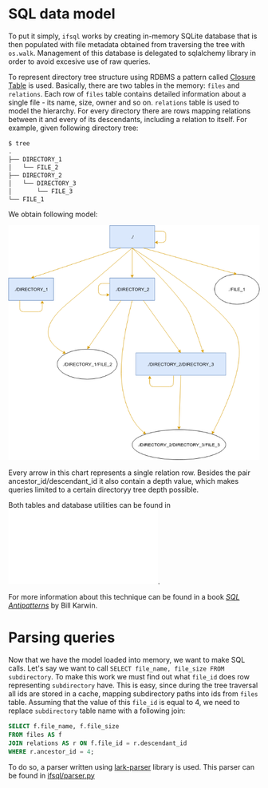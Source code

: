 # SQL data model

To put it simply, `ifsql` works by creating in-memory SQLite database that is then populated with file metadata obtained from traversing the tree with `os.walk`. Management of this database is delegated to sqlalchemy library in order to avoid excesive use of raw queries.

To represent directory tree structure using RDBMS a pattern called [Closure Table](http://technobytz.com/closure_table_store_hierarchical_data.html) is used. Basically, there are two tables in the memory: `files` and `relations`. Each row of `files` table contains detailed information about a single file - its name, size, owner and so on. `relations` table is used to model the hierarchy. For every directory there are rows mapping relations between it and every of its descendants, including a relation to itself. For example, given following directory tree:

```
$ tree
.
├── DIRECTORY_1
│   └── FILE_2
├── DIRECTORY_2
│   └── DIRECTORY_3
│       └── FILE_3
└── FILE_1
```

We obtain following model:

![example](./relation-schema.png)

Every arrow in this chart represents a single relation row. Besides the pair ancestor_id/descendant_id it also contain a depth value, which makes queries limited to a certain directoryy tree depth possible.

Both tables and database utilities can be found in ![ifsql/database.py](../ifsql/database.py).

For more information about this technique can be found in a book *[SQL Antipatterns](https://pragprog.com/book/bksqla/sql-antipatterns)* by Bill Karwin.

# Parsing queries

Now that we have the model loaded into memory, we want to make SQL calls. Let's say we want to call `SELECT file_name, file_size FROM subdirectory`. To make this work we must find out what `file_id` does row representing `subdirectory` have. This is easy, since during the tree traversal all ids are stored in a cache, mapping subdirectory paths into ids from `files` table. Assuming that the value of this `file_id` is equal to 4, we need to replace `subdirectory` table name with a following join:

```sql
SELECT f.file_name, f.file_size
FROM files AS f
JOIN relations AS r ON f.file_id = r.descendant_id
WHERE r.ancestor_id = 4;
```

To do so, a parser written using [lark-parser](https://github.com/lark-parser/lark) library is used. This parser can be found in [ifsql/parser.py](../ifsql/parser.py)





















